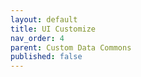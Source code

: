 ```yaml
---
layout: default
title: UI Customize
nav_order: 4
parent: Custom Data Commons
published: false
---
```

